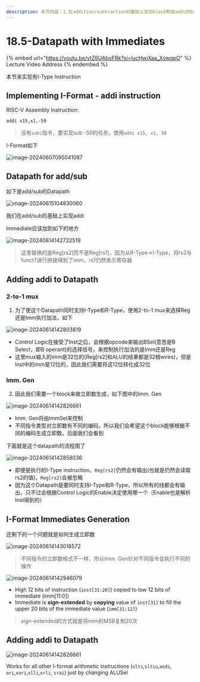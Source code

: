 ```yaml
---
description: 本节内容：1.在addition/subtraction的基础上添加block构成addi的Datapath；2.如何将12位的imm生成为32位的imm
---
```


# 18.5-Datapath with Immediates

{% embed url="https://youtu.be/vtZ6UAboFRk?si=lucHwjXaa_XswqpO" %}
Lecture Video Address
{% endembed %}

本节来实现有I-Type Instruction

## Implementing I-Format - addi instruction

RISC-V Assembly Instruction:

```assembly
addi x15,x1,-50
```

> 没有`subi`指令，要实现sub -50的任务，使用`addi x15, x1, 50`

I-Format如下

![image-20240607095041087](../lec11-risc-v-instruction-formats-i/.image/image-20240607095041087.png)

## Datapath for add/sub

如下是add/sub的Datapath

![image-20240615104830060](.image/image-20240615104830060.png)

我们在add/sub的基础上实现addi

Immediate应该加到如下的地方

![image-20240614142722519](.image/image-20240614142722519.png)

> 这里替换的是Reg[rs2]而不是Reg[rs1]，因为从R-Type→I-Type，将rs2与funct7进行拼接得到了imm，rs1仍然表示寄存器

## Adding addi to Datapath

### 2-to-1 mux

1. 为了使这个Datapath同时支持I-Type和R-Type，使用2-to-1 mux来选择Reg还是Imm执行加法，如下

![image-20240614142803819](.image/image-20240614142803819.png)

- Control Logic在接受了Inst之后，会根据opcode来输出BSel(意思是B Select，即B operant)的选择信号，来控制执行加法的是Imm还是Reg
- 这里mux输入的imm是32位的(Reg[rs2]和ALU的结果都是32根wires)，但是Inst中的imm是12位的，因此我们需要将这12位转化成32位

### Imm. Gen

2. 因此我们需要一个block来做立即数生成，如下图中的Imm. Gen

![image-20240614142826661](.image/image-20240614142826661.png)

- Imm. Gen将由ImmSel来控制
- 不同指令类型对立即数有不同的编码，所以我们会希望这个block能够根据不同的编码生成立即数。后面我们会看到

下面就是这个datapath的流程图了

![image-20240614142858036](.image/image-20240614142858036.png)

- 即便是执行的I-Type instruction，`Reg[rs2]`仍然会有输出(也就是仍然会读取rs2的值)，`Reg[rs2]`会被忽略
- 因为这个Datapath是要同时支持I-Type和R-Type，所以所有的线都会有输出，只不过会根据Control Logic的Enable决定使用哪一个（Enable也是解析Inst得到的）

## I-Format Immediates Generation

还剩下的一个问题就是如何生成立即数

![image-20240614143018572](.image/image-20240614143018572.png)

> 不同指令的立即数格式不一样，所以Imm. Gen针对不同指令会执行不同的操作

![image-20240614142946079](.image/image-20240614142946079.png)

- High 12 bits of instruction (`inst[31:20]`) copied to low 12 bits of immediate (imm[11:0])
- Immediate is **sign-extended** by **copying** value of `inst[31]` to fill the upper 20 bits of the immediate value (`imm[31:12]`)

> sign-extended的方式就是将imm的MSB复制20次

## Adding addi to Datapath

![image-20240614142826661](.image/image-20240614142826661.png)

Works for all other I-format arithmetic instructions (`slti`,`sltiu`,`andi`, `ori`,`xori`,`slli`,`srli`, `srai`) just by changing ALUSel


